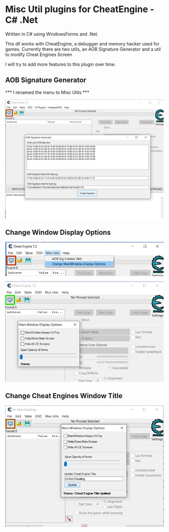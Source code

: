Misc Util plugins for CheatEngine - C# .Net
======================================================

Written in C# using WindowsForms and .Net.

This dll works with CheatEngine, a debugger and memory hacker used for games.
Currently there are two utils, an AOB Signature Generator and a util to modify Cheat Engines Screen


I will try to add more features to this plugin over time.

AOB Signature Generator
------------------------
*** I renamed the menu to Misc Utils ***


![This is an image](AOBSignatureGenerator/ss2.jpg)


Change Window Display Options
-----------------------------
![This is an image](AOBSignatureGenerator/1REC.png)

![This is an image](AOBSignatureGenerator/2REC.png)

Change Cheat Engines Window Title
---------------------------------
![This is an image](AOBSignatureGenerator/SS3.png)
